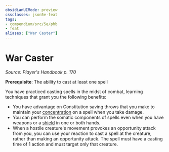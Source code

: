 ```yaml
---
obsidianUIMode: preview
cssclasses: json5e-feat
tags:
- compendium/src/5e/phb
- feat
aliases: ["War Caster"]
---
```

# War Caster
*Source: Player's Handbook p. 170*  

**Prerequisite**: The ability to cast at least one spell

You have practiced casting spells in the midst of combat, learning techniques that grant you the following benefits:

- You have advantage on Constitution saving throws that you make to maintain your [concentration](5E2014官方资源/规则/conditions.md#concentration) on a spell when you take damage.  
- You can perform the somatic components of spells even when you have weapons or a [shield](5E2014官方资源/items/shield.md) in one or both hands.  
- When a hostile creature's movement provokes an opportunity attack from you, you can use your reaction to cast a spell at the creature, rather than making an opportunity attack. The spell must have a casting time of 1 action and must target only that creature.